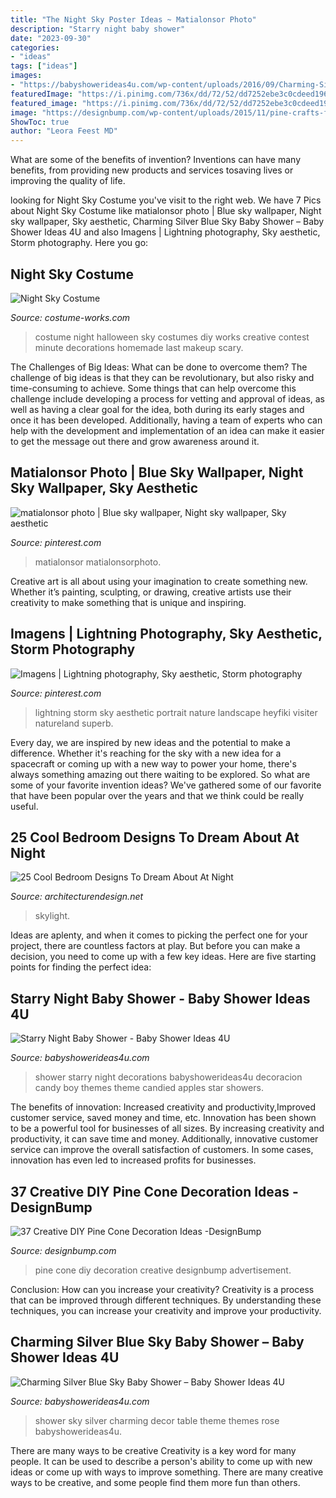 ```yaml
---
title: "The Night Sky Poster Ideas ~ Matialonsor Photo"
description: "Starry night baby shower"
date: "2023-09-30"
categories:
- "ideas"
tags: ["ideas"]
images:
- "https://babyshowerideas4u.com/wp-content/uploads/2016/09/Charming-Silver-Blue-Sky-Baby-Shower-Dessert-Decor.jpg"
featuredImage: "https://i.pinimg.com/736x/dd/72/52/dd7252ebe3c0cdeed196125a114942f2.jpg"
featured_image: "https://i.pinimg.com/736x/dd/72/52/dd7252ebe3c0cdeed196125a114942f2.jpg"
image: "https://designbump.com/wp-content/uploads/2015/11/pine-crafts-fall-decor14.jpg"
ShowToc: true
author: "Leora Feest MD"
---
```



What are some of the benefits of invention?
Inventions can have many benefits, from providing new products and services tosaving lives or improving the quality of life.

	

		
looking for Night Sky Costume you've visit to the right web. We have 7 Pics about Night Sky Costume like matialonsor photo | Blue sky wallpaper, Night sky wallpaper, Sky aesthetic, Charming Silver Blue Sky Baby Shower – Baby Shower Ideas 4U and also Imagens | Lightning photography, Sky aesthetic, Storm photography. Here you go:
		
    
## Night Sky Costume

<img loading=lazy src="https://photos.costume-works.com/full/night_sky.jpg" onerror="this.onerror=null;this.src='https://tse3.mm.bing.net/th?id=OIP.ohsbRDGU7VXh2AXXU581qAHaLZ&amp;pid=15.1';" alt="Night Sky Costume">

_Source: costume-works.com_

>costume night halloween sky costumes diy works creative contest minute decorations homemade last makeup scary. 

	

The Challenges of Big Ideas: What can be done to overcome them?
The challenge of big ideas is that they can be revolutionary, but also risky and time-consuming to achieve. Some things that can help overcome this challenge include developing a process for vetting and approval of ideas, as well as having a clear goal for the idea, both during its early stages and once it has been developed. Additionally, having a team of experts who can help with the development and implementation of an idea can make it easier to get the message out there and grow awareness around it.

    
## Matialonsor Photo | Blue Sky Wallpaper, Night Sky Wallpaper, Sky Aesthetic

<img loading=lazy src="https://i.pinimg.com/736x/dd/72/52/dd7252ebe3c0cdeed196125a114942f2.jpg" onerror="this.onerror=null;this.src='https://tse4.mm.bing.net/th?id=OIP.CXr4wNdAPxdGTwQhyZiyYQHaLH&amp;pid=15.1';" alt="matialonsor photo | Blue sky wallpaper, Night sky wallpaper, Sky aesthetic">

_Source: pinterest.com_

>matialonsor matialonsorphoto. 

	

Creative art is all about using your imagination to create something new. Whether it’s painting, sculpting, or drawing, creative artists use their creativity to make something that is unique and inspiring.

    
## Imagens | Lightning Photography, Sky Aesthetic, Storm Photography

<img loading=lazy src="https://i.pinimg.com/736x/b2/74/85/b274859becedc8fe3c40a6e48898ae21.jpg" onerror="this.onerror=null;this.src='https://tse1.mm.bing.net/th?id=OIP.Swgn1eAxyoPWmUl0MzQFiwHaLp&amp;pid=15.1';" alt="Imagens | Lightning photography, Sky aesthetic, Storm photography">

_Source: pinterest.com_

>lightning storm sky aesthetic portrait nature landscape heyfiki visiter natureland superb. 

	

Every day, we are inspired by new ideas and the potential to make a difference. Whether it's reaching for the sky with a new idea for a spacecraft or coming up with a new way to power your home, there's always something amazing out there waiting to be explored. So what are some of your favorite invention ideas? We've gathered some of our favorite that have been popular over the years and that we think could be really useful.

    
## 25 Cool Bedroom Designs To Dream About At Night

<img loading=lazy src="https://cdn.architecturendesign.net/wp-content/uploads/2014/09/5-fancy-hotel-bedroom-skylight-view1.jpg" onerror="this.onerror=null;this.src='https://tse2.mm.bing.net/th?id=OIP.t1wf8Q0bKhuOPxUy-G0F2AHaLI&amp;pid=15.1';" alt="25 Cool Bedroom Designs To Dream About At Night">

_Source: architecturendesign.net_

>skylight. 

	

Ideas are aplenty, and when it comes to picking the perfect one for your project, there are countless factors at play. But before you can make a decision, you need to come up with a few key ideas. Here are five starting points for finding the perfect idea:

    
## Starry Night Baby Shower - Baby Shower Ideas 4U

<img loading=lazy src="https://babyshowerideas4u.com/wp-content/uploads/2016/09/Starry-Night-Baby-Shower-Candied-Apples.jpg" onerror="this.onerror=null;this.src='https://tse3.mm.bing.net/th?id=OIP.d3Oqj8h7n6iIgZmco2JIUQHaJ4&amp;pid=15.1';" alt="Starry Night Baby Shower - Baby Shower Ideas 4U">

_Source: babyshowerideas4u.com_

>shower starry night decorations babyshowerideas4u decoracion candy boy themes theme candied apples star showers. 

	

The benefits of innovation: Increased creativity and productivity,Improved customer service, saved money and time, etc.
Innovation has been shown to be a powerful tool for businesses of all sizes. By increasing creativity and productivity, it can save time and money. Additionally, innovative customer service can improve the overall satisfaction of customers. In some cases, innovation has even led to increased profits for businesses.

    
## 37 Creative DIY Pine Cone Decoration Ideas -DesignBump

<img loading=lazy src="https://designbump.com/wp-content/uploads/2015/11/pine-crafts-fall-decor14.jpg" onerror="this.onerror=null;this.src='https://tse1.mm.bing.net/th?id=OIP.SmkWo3vGFFksj5BHrXYTmAHaLH&amp;pid=15.1';" alt="37 Creative DIY Pine Cone Decoration Ideas -DesignBump">

_Source: designbump.com_

>pine cone diy decoration creative designbump advertisement. 

	

Conclusion: How can you increase your creativity?
Creativity is a process that can be improved through different techniques. By understanding these techniques, you can increase your creativity and improve your productivity.

    
## Charming Silver Blue Sky Baby Shower – Baby Shower Ideas 4U

<img loading=lazy src="https://babyshowerideas4u.com/wp-content/uploads/2016/09/Charming-Silver-Blue-Sky-Baby-Shower-Dessert-Decor.jpg" onerror="this.onerror=null;this.src='https://tse2.mm.bing.net/th?id=OIP.yPGxD8dEZ4hDsaiYjcaaPgHaGJ&amp;pid=15.1';" alt="Charming Silver Blue Sky Baby Shower – Baby Shower Ideas 4U">

_Source: babyshowerideas4u.com_

>shower sky silver charming decor table theme themes rose babyshowerideas4u. 

	

There are many ways to be creative
Creativity is a key word for many people. It can be used to describe a person's ability to come up with new ideas or come up with ways to improve something. There are many creative ways to be creative, and some people find them more fun than others.

